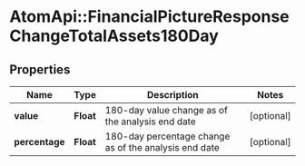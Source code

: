 # AtomApi::FinancialPictureResponseChangeTotalAssets180Day

## Properties
Name | Type | Description | Notes
------------ | ------------- | ------------- | -------------
**value** | **Float** | 180-day value change as of the analysis end date | [optional] 
**percentage** | **Float** | 180-day percentage change as of the analysis end date | [optional] 


